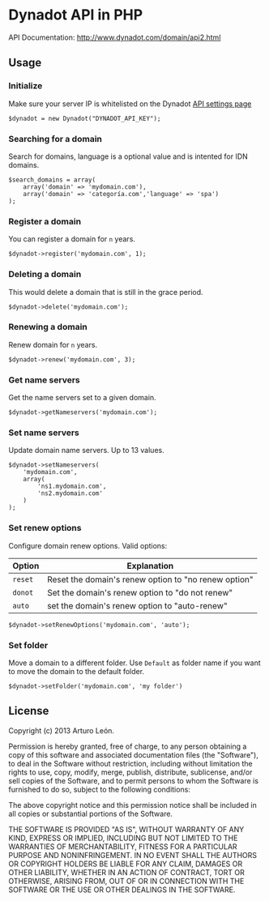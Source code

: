 Dynadot API in PHP
===========
API Documentation: http://www.dynadot.com/domain/api2.html

## Usage
### Initialize
Make sure your server IP is whitelisted on the Dynadot [API settings page](https://www.dynadot.com/account/domain/setting/api.html)
```
$dynadot = new Dynadot("DYNADOT_API_KEY");
```
### Searching for a domain
Search for domains, language is a optional value and is intented for IDN domains.
```
$search_domains = array(
	array('domain' => 'mydomain.com'),
	array('domain' => 'categoría.com','language' => 'spa')
);
```

### Register a domain
You can register a domain for `n` years.
```
$dynadot->register('mydomain.com', 1);
```

### Deleting a domain
This would delete a domain that is still in the grace period.
```
$dynadot->delete('mydomain.com');
```

### Renewing a domain
Renew domain for `n` years.
```
$dynadot->renew('mydomain.com', 3);
```

### Get name servers
Get the name servers set to a given domain.
```
$dynadot->getNameservers('mydomain.com');
```

### Set name servers
Update domain name servers. Up to 13 values.
```
$dynadot->setNameservers(
	'mydomain.com',
	array(
		'ns1.mydomain.com',
		'ns2.mydomain.com'
	)
);
```

### Set renew options
Configure domain renew options. Valid options:

| Option | Explanation |
| ------------- | ------------- |
| `reset` | Reset the domain's renew option to "no renew option" |
| `donot` | Set the domain's renew option to "do not renew" |
| `auto` | set the domain's renew option to "auto-renew" |
```
$dynadot->setRenewOptions('mydomain.com', 'auto');
```

### Set folder
Move a domain to a different folder. Use `Default` as folder name if you want to move the domain to the default folder.
```
$dynadot->setFolder('mydomain.com', 'my folder')
```

License
----------------
Copyright (c) 2013 Arturo León.

Permission is hereby granted, free of charge, to any person obtaining a copy of this software and associated documentation files (the "Software"), to deal in the Software without restriction, including without limitation the rights to use, copy, modify, merge, publish, distribute, sublicense, and/or sell copies of the Software, and to permit persons to whom the Software is furnished to do so, subject to the following conditions:

The above copyright notice and this permission notice shall be included in all copies or substantial portions of the Software.

THE SOFTWARE IS PROVIDED "AS IS", WITHOUT WARRANTY OF ANY KIND, EXPRESS OR IMPLIED, INCLUDING BUT NOT LIMITED TO THE WARRANTIES OF MERCHANTABILITY, FITNESS FOR A PARTICULAR PURPOSE AND NONINFRINGEMENT. IN NO EVENT SHALL THE AUTHORS OR COPYRIGHT HOLDERS BE LIABLE FOR ANY CLAIM, DAMAGES OR OTHER LIABILITY, WHETHER IN AN ACTION OF CONTRACT, TORT OR OTHERWISE, ARISING FROM, OUT OF OR IN CONNECTION WITH THE SOFTWARE OR THE USE OR OTHER DEALINGS IN THE SOFTWARE.

